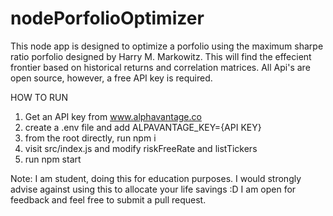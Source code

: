 # nodePorfolioOptimizer

This node app is designed to optimize a porfolio using the maximum sharpe ratio porfolio designed by Harry M. Markowitz. This will find the effecient frontier based on historical returns and correlation matrices. All Api's are open source, however, a free API key is required.

HOW TO RUN
1.  Get an API key from www.alphavantage.co
2.  create a .env file and add ALPAVANTAGE_KEY={API KEY}
3.  from the root directly, run npm i
4.  visit src/index.js and modify riskFreeRate and listTickers
5.  run npm start

Note: I am student, doing this for education purposes. I would strongly advise against using this to allocate your life savings :D  I am open for feedback and feel free to submit a pull request.

